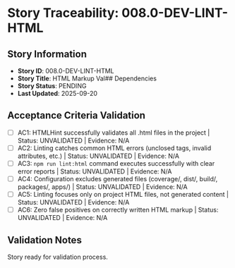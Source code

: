 # Story Traceability: 008.0-DEV-LINT-HTML

## Story Information
- **Story ID**: 008.0-DEV-LINT-HTML
- **Story Title**: HTML Markup Val## Dependencies
- **Story Status**: PENDING
- **Last Updated**: 2025-09-20

## Acceptance Criteria Validation

- [ ] AC1: HTMLHint successfully validates all .html files in the project | Status: UNVALIDATED | Evidence: N/A
- [ ] AC2: Linting catches common HTML errors (unclosed tags, invalid attributes, etc.) | Status: UNVALIDATED | Evidence: N/A
- [ ] AC3: `npm run lint:html` command executes successfully with clear error reports | Status: UNVALIDATED | Evidence: N/A
- [ ] AC4: Configuration excludes generated files (coverage/, dist/, build/, packages/, apps/) | Status: UNVALIDATED | Evidence: N/A
- [ ] AC5: Linting focuses only on project HTML files, not generated content | Status: UNVALIDATED | Evidence: N/A
- [ ] AC6: Zero false positives on correctly written HTML markup | Status: UNVALIDATED | Evidence: N/A

## Validation Notes
Story ready for validation process.
